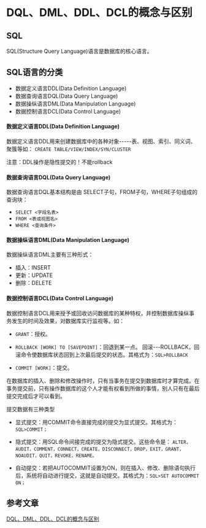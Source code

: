 #  DQL、DML、DDL、DCL的概念与区别

## SQL

SQL(Structure Query Language)语言是数据库的核心语言。


## SQL语言的分类

* 数据定义语言DDL(Data Definition Language)
* 数据查询语言DQL(Data Query Language)
* 数据操纵语言DML(Data Manipulation Language)
* 数据控制语言DCL(Data Control Language)


####  数据定义语言DDL(Data Definition Language)

数据定义语言DDL用来创建数据库中的各种对象-----表、视图、索引、同义词、聚簇等如：
`CREATE TABLE/VIEW/INDEX/SYN/CLUSTER`

注意：DDL操作是隐性提交的！不能rollback 


####  数据查询语言DQL(Data Query Language)

数据查询语言DQL基本结构是由 SELECT子句，FROM子句，WHERE子句组成的查询块：
* `SELECT <字段名表>`
* `FROM <表或视图名>`
* `WHERE <查询条件>`

#### 数据操纵语言DML(Data Manipulation Language)

数据操纵语言DML主要有三种形式：
* 插入：INSERT
* 更新：UPDATE
* 删除：DELETE


#### 数据控制语言DCL(Data Control Language)

数据控制语言DCL用来授予或回收访问数据库的某种特权，并控制数据库操纵事务发生的时间及效果，对数据库实行监视等。如：

* `GRANT`：授权。

* `ROLLBACK [WORK] TO [SAVEPOINT]`：回退到某一点。
回滚---ROLLBACK，回滚命令使数据库状态回到上次最后提交的状态。其格式为：`SQL>ROLLBACK`

* `COMMIT [WORK]`：提交。

在数据库的插入、删除和修改操作时，只有当事务在提交到数据库时才算完成。在事务提交前，只有操作数据库的这个人才能有权看到所做的事情，别人只有在最后提交完成后才可以看到。


提交数据有三种类型

* 显式提交：用COMMIT命令直接完成的提交为显式提交。其格式为：`SQL>COMMIT；`

* 隐式提交：用SQL命令间接完成的提交为隐式提交。这些命令是：
`ALTER，AUDIT，COMMENT，CONNECT，CREATE，DISCONNECT，DROP，EXIT，GRANT，NOAUDIT，QUIT，REVOKE，RENAME。`

* 自动提交：若把AUTOCOMMIT设置为ON，则在插入、修改、删除语句执行后，系统将自动进行提交，这就是自动提交。其格式为：`SQL>SET AUTOCOMMIT ON；`



## 参考文章
[DQL、DML、DDL、DCL的概念与区别](http://blog.csdn.net/tomatofly/article/details/5949070)